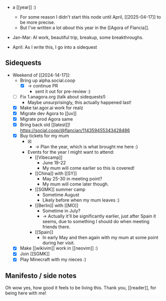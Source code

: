 - a [[year]] :)
    - For some reason I didn't start this node until April, [[2025-04-17]] to be more precise.
    - But I've written a lot *about* this year in the [[Agora of Flancia]].

- Jan-Mar: AI work, beautiful trip, breakup, some breakthroughs.
- April: As I write this, I go into a sidequest

## Sidequests

- Weekend of [[2024-14-17]]:
  - Bring up alpha.social.coop
    - [x] -> continue PR
      - sent it out for pre-review :)
  - [ ] Fix 1.anagora.org (talk about sidequests!)
    - Maybe unsurprisingly, this actually happened last!
  - [x] Make tar.agor.ai work for realz
  - [x] Migrate dev Agora to [[uv]]
  - [x] Migrate prod Agora same
  - [x] Bring back old [[latest]]! https://social.coop/@flancian/114359455343428486
  - [x] Buy tickets for my mum
    - [x] - -> Plan the year, which is what brought me here :)
    - Events for the year I might want to attend:
      - [[Vibecamp]]
        - June 19-22
        - My mum will come earlier so this is covered!
      - [[China]] with [[SY]]
        - May 25-30 in meeting point?
        - My mum will come later though.
      - [[SGMK]] summer camp
        - Sometime August
        - Likely before when my mum leaves :)
      - [[Berlin]] with [[MO]]
        - Sometime in July?
        - -> Actually it'll be significantly earlier, just after Spain it seems, due to something I should do when meeting friends there.
      - [[Spain]]
        - In early May and then again with my mum at some point during her visit.
  - [x] Make [[wikivim]] work in [[neovim]] :)
  - [x] Join [[SGMK]]
  - [x] Play Minecraft with my nieces :)

## Manifesto / side notes

Oh wow yes, how good it feels to be living this. Thank you, [[reader]], for being here with me!
